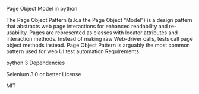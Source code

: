 Page Object Model in python

The Page Object Pattern (a.k.a the Page Object “Model”) is a design pattern that abstracts web page interactions for enhanced readability and re-usability. Pages are represented as classes with locator attributes and interaction methods. Instead of making raw Web-driver calls, tests call page object methods instead. Page Object Pattern is arguably the most common pattern used for web UI test automation
Requirements

python 3
Dependencies

Selenium 3.0 or better
License

MIT

